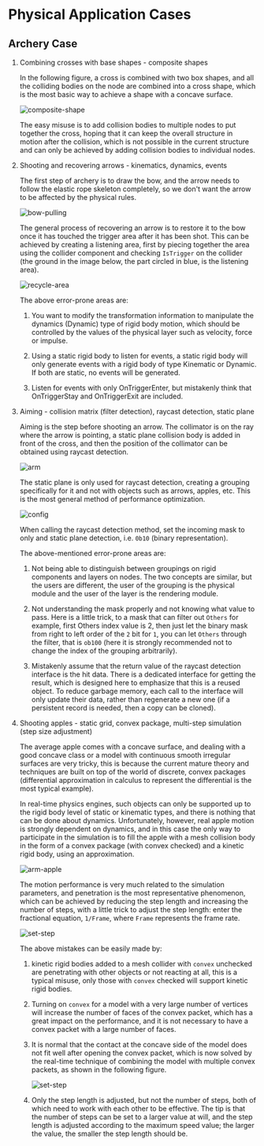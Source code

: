 # Physical Application Cases

## Archery Case

1. Combining crosses with base shapes - composite shapes

    In the following figure, a cross is combined with two box shapes, and all the colliding bodies on the node are combined into a cross shape, which is the most basic way to achieve a shape with a concave surface.

    ![composite-shape](example-img/composite-shape.jpg)

    The easy misuse is to add collision bodies to multiple nodes to put together the cross, hoping that it can keep the overall structure in motion after the collision, which is not possible in the current structure and can only be achieved by adding collision bodies to individual nodes.

2. Shooting and recovering arrows - kinematics, dynamics, events

    The first step of archery is to draw the bow, and the arrow needs to follow the elastic rope skeleton completely, so we don't want the arrow to be affected by the physical rules.

    ![bow-pulling](example-img/bow-pulling.gif)

    The general process of recovering an arrow is to restore it to the bow once it has touched the trigger area after it has been shot. This can be achieved by creating a listening area, first by piecing together the area using the collider component and checking `IsTrigger` on the collider (the ground in the image below, the part circled in blue, is the listening area).

    ![recycle-area](example-img/recycle-area.jpg)

    The above error-prone areas are:

    1. You want to modify the transformation information to manipulate the dynamics (Dynamic) type of rigid body motion, which should be controlled by the values of the physical layer such as velocity, force or impulse.

    2. Using a static rigid body to listen for events, a static rigid body will only generate events with a rigid body of type Kinematic or Dynamic. If both are static, no events will be generated.

    3. Listen for events with only OnTriggerEnter, but mistakenly think that OnTriggerStay and OnTriggerExit are included.

3. Aiming - collision matrix (filter detection), raycast detection, static plane

    Aiming is the step before shooting an arrow. The collimator is on the ray where the arrow is pointing, a static plane collision body is added in front of the cross, and then the position of the collimator can be obtained using raycast detection.

    ![arm](example-img/arm.jpg)

    The static plane is only used for raycast detection, creating a grouping specifically for it and not with objects such as arrows, apples, etc. This is the most general method of performance optimization.

    ![config](example-img/config.jpg)

    When calling the raycast detection method, set the incoming mask to only and static plane detection, i.e. `0b10` (binary representation).

    The above-mentioned error-prone areas are:

    1. Not being able to distinguish between groupings on rigid components and layers on nodes. The two concepts are similar, but the users are different, the user of the grouping is the physical module and the user of the layer is the rendering module.

    2. Not understanding the mask properly and not knowing what value to pass. Here is a little trick, to a mask that can filter out `Others` for example, first Others index value is 2, then just let the binary mask from right to left order of the `2` bit for `1`, you can let `Others` through the filter, that is `ob100` (here it is strongly recommended not to change the index of the grouping arbitrarily).

    3. Mistakenly assume that the return value of the raycast detection interface is the hit data. There is a dedicated interface for getting the result, which is designed here to emphasize that this is a reused object. To reduce garbage memory, each call to the interface will only update their data, rather than regenerate a new one (if a persistent record is needed, then a copy can be cloned).

4. Shooting apples - static grid, convex package, multi-step simulation (step size adjustment)

    The average apple comes with a concave surface, and dealing with a good concave class or a model with continuous smooth irregular surfaces are very tricky, this is because the current mature theory and techniques are built on top of the world of discrete, convex packages (differential approximation in calculus to represent the differential is the most typical example).

    In real-time physics engines, such objects can only be supported up to the rigid body level of static or kinematic types, and there is nothing that can be done about dynamics. Unfortunately, however, real apple motion is strongly dependent on dynamics, and in this case the only way to participate in the simulation is to fill the apple with a mesh collision body in the form of a convex package (with convex checked) and a kinetic rigid body, using an approximation.

    ![arm-apple](example-img/arm-apple.gif)

    The motion performance is very much related to the simulation parameters, and penetration is the most representative phenomenon, which can be achieved by reducing the step length and increasing the number of steps, with a little trick to adjust the step length: enter the fractional equation, `1/Frame`, where `Frame` represents the frame rate.

    ![set-step](example-img/set-step.gif)

    The above mistakes can be easily made by:

    1. kinetic rigid bodies added to a mesh collider with `convex` unchecked are penetrating with other objects or not reacting at all, this is a typical misuse, only those with `convex` checked will support kinetic rigid bodies.

    2. Turning on `convex` for a model with a very large number of vertices will increase the number of faces of the convex packet, which has a great impact on the performance, and it is not necessary to have a convex packet with a large number of faces.

    3. It is normal that the contact at the concave side of the model does not fit well after opening the convex packet, which is now solved by the real-time technique of combining the model with multiple convex packets, as shown in the following figure.

        ![set-step](example-img/convex.jpg)

    4. Only the step length is adjusted, but not the number of steps, both of which need to work with each other to be effective. The tip is that the number of steps can be set to a larger value at will, and the step length is adjusted according to the maximum speed value; the larger the value, the smaller the step length should be.
